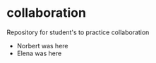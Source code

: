 # collaboration
Repository for student's to practice collaboration

- Norbert was here
- Elena was here

